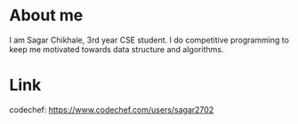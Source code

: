 # About me

I am Sagar Chikhale, 3rd year CSE student. I do competitive programming to keep me motivated towards data structure and algorithms.

# Link

codechef: https://www.codechef.com/users/sagar2702 

